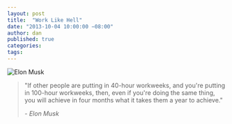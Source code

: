 ```yaml
---
layout: post
title:  "Work Like Hell"
date: "2013-10-04 10:00:00 −08:00"
author: dan
published: true
categories:
tags:
---
```


<img class="lazy img-rounded img-responsive" alt="Elon Musk" data-original="https://dl.dropboxusercontent.com/u/300203/blog-images/elon-musk.jpg">

> "If other people are putting in 40-hour workweeks, and you're 
> putting in 100-hour workweeks, then, even if you're doing the same 
> thing, you will achieve in four months what it takes them a year 
> to achieve." 
> 
>  _- Elon Musk_


